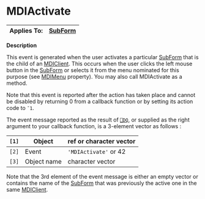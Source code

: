 




<h1 class="heading"><span class="name">MDIActivate</span></h1>

| Applies To: | [SubForm](./subform.md) |
| --- | ---  |


**Description**


This event is generated when the user activates a particular [SubForm](./subform.md) that is the child of an [MDIClient](./mdiclient.md). This occurs when the user clicks the left mouse button in the [SubForm](./subform.md) or selects it from the menu nominated for this purpose (see [MDIMenu](./mdimenu.md) property). You may also call MDIActivate as a method.


Note that this event is reported after the action has taken place and cannot be disabled by returning 0 from a callback function or by setting its action code to `¯1`.


The event message reported as the result of [`⎕DQ`](../../Language/System%20Functions/dq.htm), or supplied as the right argument to your callback function, is a 3-element vector as follows :


| `[1]` | Object | ref or character vector |
| --- | --- | ---  |
| `[2]` | Event | `'MDIActivate'` or 42 |
| `[3]` | Object name | character vector |


Note that the 3rd element of the event message is either an empty vector or contains the name of the [SubForm](./subform.md) that was previously the active one in the same [MDIClient](./mdiclient.md).




